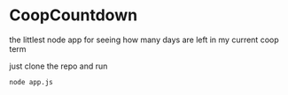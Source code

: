 CoopCountdown
=============

the littlest node app for seeing how many days are left in my current coop term

just clone the repo and run
```
node app.js
```
